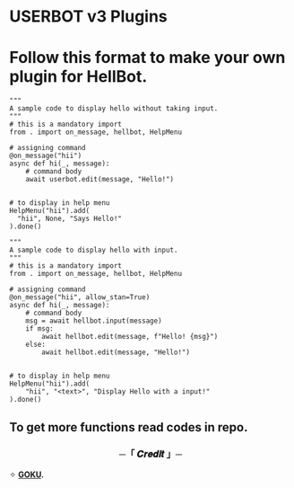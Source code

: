 # USERBOT v3 Plugins

# Follow this format to make your own plugin for HellBot.

```python3
"""
A sample code to display hello without taking input.
"""
# this is a mandatory import
from . import on_message, hellbot, HelpMenu

# assigning command
@on_message("hii")
async def hi(_, message):
    # command body
    await userbot.edit(message, "Hello!")


# to display in help menu
HelpMenu("hii").add(
  "hii", None, "Says Hello!"
).done()
```

```python3
"""
A sample code to display hello with input.
"""
# this is a mandatory import
from . import on_message, hellbot, HelpMenu

# assigning command
@on_message("hii", allow_stan=True)
async def hi(_, message):
    # command body
    msg = await hellbot.input(message)
    if msg:
        await hellbot.edit(message, f"Hello! {msg}")
    else:
        await hellbot.edit(message, "Hello!")


# to display in help menu
HelpMenu("hii").add(
    "hii", "<text>", "Display Hello with a input!"
).done()
```


## To get more functions read codes in repo.


<h3 align="center">
    ─「 𝑪𝒓𝒆𝒅𝒊𝒕 」─
</h3>

✧ <b>[GOKU](https://t.me/xeno_kakarot).
